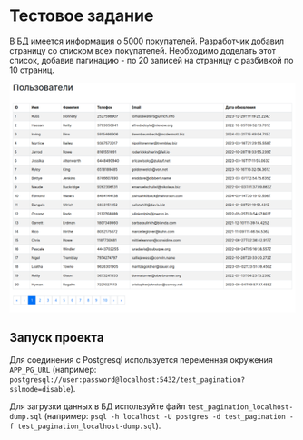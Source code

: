 # Тестовое задание

В БД имеется информация о 5000 покупателей. Разработчик добавил страницу со списком всех покупателей. Необходимо доделать этот список, добавив пагинацию - по 20 записей на страницу с разбивкой по 10 страниц.

![Результат](./result.png)



## Запуск проекта

Для соединения с Postgresql используется переменная окружения `APP_PG_URL` 
(например: `postgresql://user:password@localhost:5432/test_pagination?sslmode=disable`). 

Для загрузки данных в БД используйте файл `test_pagination_localhost-dump.sql` (например: `psql -h localhost -U postgres -d test_pagination -f test_pagination_localhost-dump.sql`).
